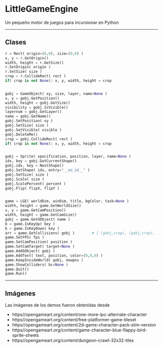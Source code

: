 # LittleGameEngine
Un pequeño motor de juegos para incursionar en Python


---
## Clases
```python
r = Rect( origin=(0,0), size=(0,0) )
x, y = r.GetOrigin()
width, height = r.GetSize()
r.SetOrigin( origin )
r.SetSize( size )
crop = r.CollideRect( rect )
if( crop is not None): x, y, width, height = crop


gobj = GameObject( xy, size, layer, name=None )
x, y = gobj.GetPosition()
width, height = gobj.GetSize()
visibility = gobj.IsVisible()
layernum = gobj.GetLayer()
name = gobj.GetName()
gobj.SetPosition( xy )
gobj.SetSize( size )
gobj.SetVisible( visible )
gobj.DeleteMe()
crop = gobj.CollideRect( rect )
if( crop is not None): x, y, width, height = crop


gobj = Sprite( specification, position, layer, name=None )
idx, key = gobj.GetCurrentShape()
gobj.idx, key = NextShape()
gobj.SetShape( idx, entry="__no_id__" )
gobj.SetSize( size )
gobj.Scale( size )
gobj.ScalePercent( percent )
gobj.Flip( flipX, flipY )


game = LGE( worldDim, winDim, title, bgColor, task=None )
width, height = game.GetWorldSize()
x, y = game.GetCamPosition()
width, height = game.GetCamSize()
gobj = game.GetGObject( name )
b = game.IsKeyUp( key )
b = game.IsKeyDown( key )
arr = game.GetCollisions( gobj )        # [ (gobj,crop), (gobj,crop), ...]
game.SetFPS( fps )
game.SetCamPosition( position )
game.SetCamTarget( target=None )
game.AddGObject( gobj )
game.AddText( text, position, color=(0,0,0) )
game.KeepInsideWorld( gobj, newpos )
game.ShowColliders( bc=None )
game.Quit()
game.Run()
```

---
## Imágenes

Las imágenes de los demos fueron obtenidas desde
- https//opengameart.org/content/one-more-lpc-alternate-character
- https//opengameart.org/content/free-platformer-game-tileset
- https//opengameart.org/content/2d-game-character-pack-slim-version
- https//opengameart.org/content/game-character-blue-flappy-bird-sprite-sheets
- https//opengameart.org/content/dungeon-crawl-32x32-tiles

